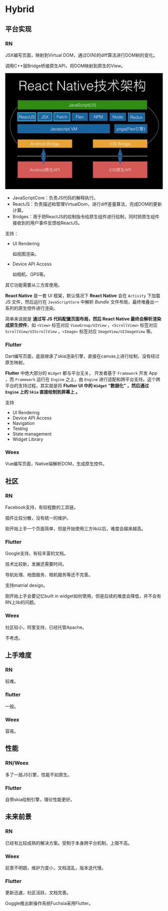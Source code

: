 # Hybrid

## 平台实现

### RN

JSX编写页面，映射到Virtual DOM，通过O(N)的diff算法进行DOM树的变化。

调用C++层Bridge桥接原生API，将DOM映射到原生的View。

![](./images/RN.jpg)

* JavaScriptCore：负责JS代码的解释执行。
* ReactJS：负责描述和管理VirtualDom，进行diff差量算法，完成DOM的更新计算。
* Bridges：用于把ReactJS的绘制指令给原生组件进行绘制，同时把原生组件接收到的用户事件反馈给ReactJS。

支持：

* UI Rendering

  如视图渲染。

* Device API Access

  如相机、GPS等。

其它功能需要从三方库使用。



**React Native**  是一套 UI 框架，默认情况下 **React Native**  会在 `Activity` 下加载 JS 文件，然后运行在 `JavaScriptCore` 中解析 *Bundle* 文件布局，最终堆叠出一系列的原生控件进行渲染。

简单来说就是 **通过写 JS 代码配置页面布局，然后 React Native 最终会解析渲染成原生控件**，如 `<View>` 标签对应 `ViewGroup/UIView` ，`<ScrollView>` 标签对应 `ScrollView/UIScrollView` ，`<Image>` 标签对应 `ImageView/UIImageView` 等。



### Flutter

Dart编写页面，底层继承了skia渲染引擎，直接在canvas上进行绘制，没有经过原生映射。



**Flutter** 中绝大部分的 `Widget` 都与平台无关， 开发者基于 `Framework` 开发 App ，而 `Framework` 运行在 `Engine` 之上，由 `Engine` 进行适配和跨平台支持。这个跨平台的支持过程，其实就是将 **Flutter UI 中的 `Widget` “数据化” ，然后通过 `Engine` 上的 `Skia` 直接绘制到屏幕上 。**



支持

* UI Rendering
* Device API Access
* Navigation
* Testing
* State management
* Widget Library



### Weex

Vue编写页面，Native端解析DOM，生成原生控件。



## 社区

### RN

Facebook支持，有较程数的工具链。

插件比较分散，没有统一的维护。

刚开始上手一个页面简单，但是开始使用三方lib以后，难度会越来越高。

### Flutter

Google支持，有较丰富的文档。

技术比较新，发展还需要时间。

导航处理、地图服务、相机服务等还不完善。

支持matrial design。

刚开始上手会要记忆built in widget如何使用，但是后续的难度会降低，并不会有RN上lib的问题。

### Weex

社区较小，阿里支持，已经托管Apache。

不考虑。



## 上手难度

### RN

较难。

### flutter

一般。

### Weex

容易。



## 性能

### RN/Weex

多了一层JS引擎，性能不如原生。

### Flutter

自带skia绘制引擎，理论性能更好。



## 未来前景

### RN

已经有比较成熟的解决方案。受制于本身跨平台机制，上限不高。

### Weex

前景不明朗，维护力度小，文档混乱，版本迭代慢。

### Flutter

更新迅速，社区活跃，文档完善。

Goggle推出新操作系统Fuchsia采用Flutter。